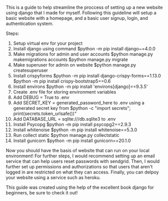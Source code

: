 This is a guide to help streamline the proccess of setting up a new website using django that I made for myself.
Following this guideline will setup a basic website with a homepage, and a basic user signup, login, and authentication system.

Steps:
1. Setup virtual env for your project
2. Install django using command $python -m pip install django~=4.0.0
3. Make migrations for admin and user accounts $python manage.py makemigrations accounts
                                               $python manage.py migrate
4. Make superuser for admin on website $python manage.py createsuperuser 
5. Install crispyforms $python -m pip install django-crispy-forms==1.13.0
                       $python -m pip install crispy-bootstrap5==0.6
6. Install environs $python -m pip install 'environs[django]==9.3.5'
7. Create .env file for storing environment variables 
8. Add DEBUG = True to .env
9. Add SECRET_KEY = generated_password_here to .env using a generated secret key from $python -c "import secrets"; print(secrets.token_urlsafe())"
10. Add DATABASE_URL = sqlite:///db.sqlite3   to .env
11. Install Psycopg $python -m pip install psycopg2==2.9.3
12. Install whitenoise $python -m pip install whitenoise==5.3.0
13. Run collect static $python manage.py collectstatic 
14. Install gunicorn $python -m pip install gunicorn==20.1.0

Now you should have the basis of website that can run on your local environment! 
For further steps, I would recommend setting up an email service that can help users reset passwords with sendgrid.
Then, I would further set up permissions and authorizations so that users that aren't logged in are restricted on what they can access.
Finally, you can delpoy your website using a service such as heroku. 

This guide was created using the help of the excellent book django for beginners, be sure to check it out! 
